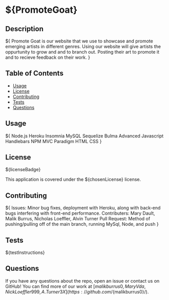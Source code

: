 # ${PromoteGoat}

## Description
${
    Promote Goat is our website that we use to showcase and promote emerging artists in different genres. Using our website will give artists the oppurtunity to grow and and to branch out. Posting their art to promote it and to recieve feedback on their work.
}

## Table of Contents
- [Usage](#usage)
- [License](#license)
- [Contributing](#contributing)
- [Tests](#tests)
- [Questions](#questions)


## Usage
${
    Node.js
    Heroku
    Insomnia
    MySQL
    Sequelize
    Bulma
    Advanced Javascript
    Handlebars
    NPM
    MVC Paradigm
    HTML
    CSS
}

## License
${licenseBadge}

This application is covered under the ${chosenLicense} license.

## Contributing
${
   Issues: Minor bug fixes, deployment with Heroku, along with back-end bugs interfering with front-end performance.
   Contributers: Mary Dault, Malik Burrus, Nicholas Loeffler, Alvin Turner
   Pull Request: Method of pushing/pulling off of the main branch, running MySql, Node, and push
}

## Tests
${testInstructions}

## Questions
If you have any questions about the repo, open an issue or contact us on GitHub! You can find more of our work at [${malikburrus0, MaryVda, NickLoeffler999, A.Turner3X}](https://github.com/${malikburrus0}/).